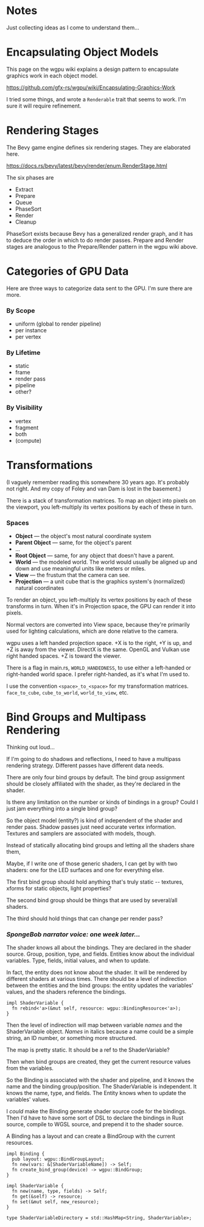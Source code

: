 # Notes

Just collecting ideas as I come to understand them...

# Encapsulating Object Models

This page on the wgpu wiki explains a design pattern to encapsulate
graphics work in each object model.

https://github.com/gfx-rs/wgpu/wiki/Encapsulating-Graphics-Work

I tried some things, and wrote a `Renderable` trait that seems to work.
I'm sure it will require refinement.

# Rendering Stages

The Bevy game engine defines six rendering stages.  They are elaborated
here.

https://docs.rs/bevy/latest/bevy/render/enum.RenderStage.html

The six phases are
 * Extract
 * Prepare
 * Queue
 * PhaseSort
 * Render
 * Cleanup

PhaseSort exists because Bevy has a generalized render graph, and it
has to deduce the order in which to do render passes.  Prepare and
Render stages are analogous to the Prepare/Render pattern in the wgpu
wiki above.

# Categories of GPU Data

Here are three ways to categorize data sent to the GPU.  I'm sure there
are more.

### By Scope
 * uniform (global to render pipeline)
 * per instance
 * per vertex

### By Lifetime
 * static
 * frame
 * render pass
 * pipeline
 * other?

 ### By Visibility
  * vertex
  * fragment
  * both
  * (compute)

# Transformations

(I vaguely remember reading this somewhere 30 years ago.  It's probably
not right. And my copy of Foley and van Dam is lost in the basement.)

There is a stack of transformation matrices.  To map an object into
pixels on the viewport, you left-multiply its vertex positions by each
of these in turn.

### Spaces
 * **Object** — the object's most natural coordinate system
 * **Parent Object** — same, for the object's parent
 * ...
 * **Root Object** — same, for any object that doesn't have a parent.
 * **World** — the modeled world.  The world would usually be aligned
   up and down and use meaningful units like meters or miles.
 * **View** — the frustum that the camera can see.
 * **Projection** — a unit cube that is the graphics system's
   (normalized) natural coordinates

To render an object, you left-multiply its vertex positions by each
of these transforms in turn.  When it's in Projection space, the GPU can
render it into pixels.

Normal vectors are converted into View space, because they're primarily
used for lighting calculations, which are done relative to the camera.

wgpu uses a left handed projection space.  +X is to the right, +Y is up,
and +Z is away from the viewer.  DirectX is the same.  OpenGL and Vulkan
use right handed spaces.  +Z is toward the viewer.

There is a flag in main.rs, `WORLD_HANDEDNESS`, to use either a
left-handed or right-handed world space.  I prefer right-handed, as it's
what I'm used to.

I use the convention `<space>_to_<space>` for my transformation
matrices.  `face_to_cube`, `cube_to_world`, `world_to_view`, etc.

# Bind Groups and Multipass Rendering

Thinking out loud...

If I'm going to do shadows and reflections, I need to have a multipass
rendering strategy.  Different passes have different data needs.

There are only four bind groups by default.  The bind group assignment
should be closely affiliated with the shader, as they're declared in
the shader.

Is there any limitation on the number or kinds of bindings in a group?
Could I just jam everything into a single bind group?

So the object model (entity?) is kind of independent of the shader and
render pass.  Shadow passes just need accurate vertex information.
Textures and samplers are associated with models, though.

Instead of statically allocating bind groups and letting all the shaders
share them,

Maybe, if I write one of those generic shaders, I can get by with two
shaders: one for the LED surfaces and one for everything else.

The first bind group should hold anything that's truly static --
textures, xforms for static objects, light properties?

The second bind group should be things that are used by several/all
shaders.

The third should hold things that can change per render pass?

### *SpongeBob narrator voice: one week later...*

The shader knows all about the bindings.  They are declared in the
shader source.  Group, position, type, and fields.  Entities know
about the individual variables.  Type, fields, initial values, and
when to update.

In fact, the entity does not know about the shader.  It will be rendered
by different shaders at various times.  There should be a level of
indirection between the entities and the bind groups: the entity updates
the variables' values, and the shaders reference the bindings.

    impl ShaderVariable {
      fn rebind<'a>(&mut self, resource: wgpu::BindingResource<'a>);
    }

Then the level of indirection will map between variable *names* and
the ShaderVariable object.  *Names* in italics because a name could be
a simple string, an ID number, or something more structured.

The map is pretty static.  It should be a ref to the ShaderVariable?

Then when bind groups are created, they get the current resource values
from the variables.

So the Binding is associated with the shader and pipeline, and it
knows the name and the binding group/position.  The ShaderVariable is
independent.  It knows the name, type, and fields.  The Entity
knows when to update the variables' values.

I *could* make the Binding generate shader source code for the bindings.
Then I'd have to have some sort of DSL to declare the bindings in Rust
source, compile to WGSL source, and prepend it to the shader source.

A Binding has a layout and can create a BindGroup with the current
resources.

    impl Binding {
      pub layout: wgpu::BindGroupLayout;
      fn new(vars: &[ShaderVariableName]) -> Self;
      fn create_bind_group(device) -> wgpu::BindGroup;
    }

    impl ShaderVariable {
      fn new(name, type, fields) -> Self;
      fn get(&self) -> resource;
      fn set(&mut self, new_resource);
    }

    type ShaderVariableDirectory = std::HashMap<String, ShaderVariable>;
    


